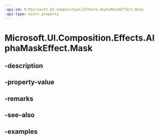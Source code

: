 ```yaml
---
-api-id: P:Microsoft.UI.Composition.Effects.AlphaMaskEffect.Mask
-api-type: winrt property
---
```


# Microsoft.UI.Composition.Effects.AlphaMaskEffect.Mask

<!--
public Windows.Graphics.Effects.IGraphicsEffectSource Mask { get; set; }
-->


## -description

## -property-value

## -remarks

## -see-also

## -examples


